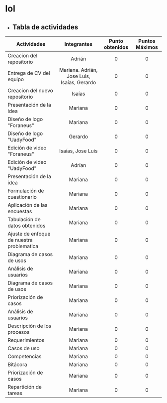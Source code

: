  # lol



* ## Tabla de actividades

| Actividades | Integrantes | Punto obtenidos | Puntos Máximos |
| ------------- |:-------------:|:-------------:| :-------------:| 
| Creacion del repositorio | Adrián | 0 | 0 |
| Entrega de CV del equipo| Mariana. Adrián, Jose Luis, Isaías, Gerardo | 0 | 0 |
| Creacion del nuevo repositorio | Isaías | 0 | 0 |
| Presentación de la idea | Mariana | 0 | 0 |
| Diseño de logo "Foraneus" | Mariana | 0 | 0 |
| Diseño de logo "UadyFood" | Gerardo | 0 | 0 | 
| Edición de video "Foraneus" | Isaías, Jose Luis | 0 | 0 |
| Edición de video "UadyFood" | Adrían | 0 | 0 |
| Presentación de la idea | Mariana | 0 | 0 |
| Formulación de cuestionario | Mariana | 0 | 0 |
| Aplicación de las encuestas | Mariana | 0 | 0 |
| Tabulación de datos obtenidos | Mariana |0 | 0 |
| Ajuste de enfoque de nuestra problematica | Mariana | 0 | 0 |
| Diagrama de casos de usos| Mariana | 0 | 0 |
| Análisis de usuarios| Mariana | 0 | 0 |
| Diagrama de casos de usos| Mariana | 0 | 0 |
| Priorización de casos| Mariana | 0 | 0 |
| Análisis de usuarios| Mariana | 0 | 0 |
| Descripción de los procesos| Mariana | 0 | 0 |
| Requerimientos| Mariana | 0 | 0 |
| Casos de uso| Mariana | 0 | 0 |
| Competencias | Mariana | 0 | 0 |
| Bitácora| Mariana | 0 | 0 |
| Priorización de casos| Mariana | 0 | 0 |
| Repartición de tareas| Mariana | 0 | 0 |

